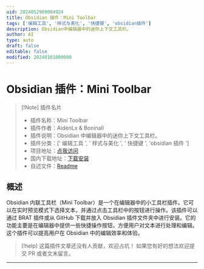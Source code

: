```yaml
---
uid: 2024052909004924
title: Obsidian 插件：Mini Toolbar
tags: ['编辑工具', '样式与美化', '快捷键', 'obsidian插件']
description: Obsidian中编辑器中的迷你上下文工具栏。
author: AI
type: auto
draft: false
editable: false
modified: 20240101000000
---
```


# Obsidian 插件：Mini Toolbar

> [!Note] 插件名片
> - 插件名称：Mini Toolbar
> - 插件作者：AidenLx & Boninall
> - 插件说明：Obsidian 中编辑器中的迷你上下文工具栏。
> - 插件分类：[' 编辑工具 ', ' 样式与美化 ', ' 快捷键 ', 'obsidian 插件 ']
> - 项目地址：[点我访问](https://github.com/quorafind/obsidian-mini-toolbar)
> - 国内下载地址：[下载安装](https://pkmer.cn/products/plugin/pluginMarket/?mini-toolbar)
> - 自述文件：[Readme](https://ghproxy.net/https://raw.githubusercontent.com/Quorafind/Obsidian-Mini-Toolbar/main/README.md)

## 概述

Obsidian 内联工具栏（Mini Toolbar）是一个在编辑器中的小工具栏插件。它可以在实时预览模式下选择文本，并通过点击工具栏中的按钮进行操作。该插件可以通过 BRAT 插件或从 GitHub 下载并放入 Obsidian 插件文件夹中进行安装。它的功能主要是在编辑器中提供一些快捷操作按钮，方便用户对文本进行处理和编辑。这个插件可以提高用户在 Obsidian 中的编辑效率和体验。

> [!help]
> 这篇插件文章还没有人贡献，欢迎占坑！
> 如果您有好的想法欢迎提交 PR 或者文末留言。

---



